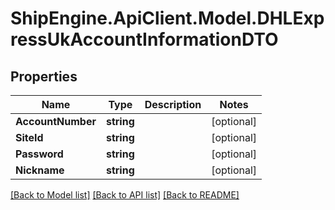 # ShipEngine.ApiClient.Model.DHLExpressUkAccountInformationDTO
## Properties

Name | Type | Description | Notes
------------ | ------------- | ------------- | -------------
**AccountNumber** | **string** |  | [optional] 
**SiteId** | **string** |  | [optional] 
**Password** | **string** |  | [optional] 
**Nickname** | **string** |  | [optional] 

[[Back to Model list]](../README.md#documentation-for-models) [[Back to API list]](../README.md#documentation-for-api-endpoints) [[Back to README]](../README.md)

